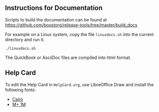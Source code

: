 ## Instructions for Documentation

Scripts to build the documentation can be found at https://github.com/boostorg/release-tools/tree/master/build_docs

For example on a Linux system, copy the file `linuxdocs.sh` into the current directory and run it.

```
./linuxdocs.sh
```

The QuickBook or AsciiDoc files are compiled into html format.

## Help Card

To edit the Help Card in `HelpCard.org`, use LibreOffice Draw and install the
following fonts:

- [Cairo](https://fonts.google.com/specimen/Cairo)
- [M+ 1M](https://www.fontsquirrel.com/fonts/m-1m)
